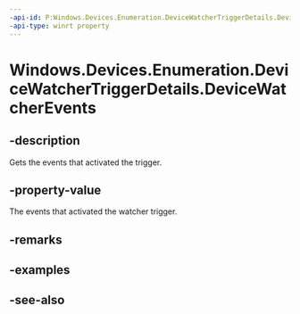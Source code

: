 ----api-id: P:Windows.Devices.Enumeration.DeviceWatcherTriggerDetails.DeviceWatcherEvents
-api-type: winrt property
---<!-- Property syntaxpublic Windows.Foundation.Collections.IVectorView<Windows.Devices.Enumeration.DeviceWatcherEvent> DeviceWatcherEvents { get; }--># Windows.Devices.Enumeration.DeviceWatcherTriggerDetails.DeviceWatcherEvents## -descriptionGets the events that activated the trigger.## -property-valueThe events that activated the watcher trigger.## -remarks## -examples## -see-also